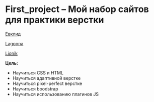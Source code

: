 # First_project – Мой набор сайтов для практики верстки

[Евклид](https://crashmet.github.io/first_project/evklid/index)

[Lagoona](https://crashmet.github.io/first_project/lagoona/index)

[Lionik](https://crashmet.github.io/first_project/lionik/index)


**Цель:**
- Научиться CSS и HTML
- Научиться адаптивной верстке
- Научиться pixel-perfect верстке
- Научиться boodstrap
- Научиться использованию плагинов JS


